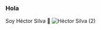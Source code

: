 ### Hola 
Soy Héctor Silva 👋
![Héctor Silva (2)](https://github.com/titoshiro/titoshiro/assets/120200972/b965acd0-5df3-42d8-9371-3295db7fa4a1)
<!--
**titoshiro/titoshiro** is a ✨ _special_ ✨ repository because its `README.md` (this file) appears on your GitHub profile.

Here are some ideas to get you started:

- 🔭 I’m currently working on ...
- 🌱 I’m currently learning ...
- 👯 I’m looking to collaborate on ...
- 🤔 I’m looking for help with ...
- 💬 Ask me about ...
- 📫 How to reach me: ...
- 😄 Pronouns: ...
- ⚡ Fun fact: ...
-->
